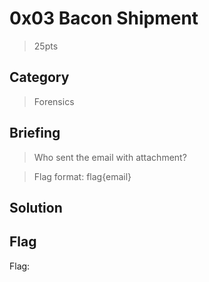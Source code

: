 # 0x03 Bacon Shipment
> 25pts

## Category
> Forensics

## Briefing
> Who sent the email with attachment?

> Flag format: flag{email}

## Solution


## Flag
Flag: ` `